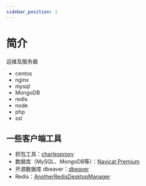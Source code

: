 ```yaml
---
sidebar_position: 1
---
```


# 简介

运维及服务器

- centos
- nginx
- mysql
- MongoDB
- redis
- node
- php
- ssl

## 一些客户端工具

- 抓包工具：[charlesproxy](https://www.charlesproxy.com/)
- 数据库（MySQL、MongoDB等）：[Navicat Premium](https://www.navicat.com.cn/products/navicat-premium)
- 开源数据库 dbeaver：[dbeaver](https://dbeaver.io/)
- Redis：[AnotherRedisDesktopManager](https://github.com/qishibo/AnotherRedisDesktopManager)
